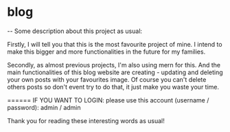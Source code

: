 # blog

-- Some description about this project as usual:

Firstly, I will tell you that this is the most favourite project of mine. I intend to make this bigger and more functionalities in the future for my families.

Secondly, as almost previous projects, I'm also using mern for this. And the main functionalities of this blog website are creating - updating and deleting your own posts with your favourites image. Of course you can't delete others posts so don't event try to do that, it just make you waste your time.

====== IF YOU WANT TO LOGIN: please use this account (username / password): admin / admin

Thank you for reading these interesting words as usual!





